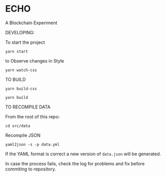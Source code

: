 # ECHO
A Blockchain Experiment


DEVELOPING:

To start the project

`yarn start`

to Observe changes in Style
 
 `yarn watch-css`
 
 TO BUILD
 
 `yarn build-css`
 
 `yarn build`
 
 
 TO RECOMPILE DATA
 
 From the root of this repo:

  `cd src/data`
 
 Recompile JSON
 
 `yaml2json -s -p data.yml`
 
 If the YAML format is correct a new version of `data.json` will be generated.
 
 In case the process fails, check the log for problems and fix before commiting to repository.
 
